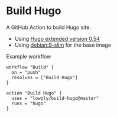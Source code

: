 # Build Hugo

A GitHub Action to build Hugo site.

- Using [Hugo extended version 0.54](https://github.com/gohugoio/hugo/releases/tag/v0.54.0)
- Using [debian:9-slim](https://hub.docker.com/_/debian/) for the base image

Example workflow

```
workflow "Build" {
  on = "push"
  resolves = ["Build Hugo"]
}

action "Build Hugo" {
  uses = "lowply/build-hugo@master"
  runs = "hugo"
}
```
